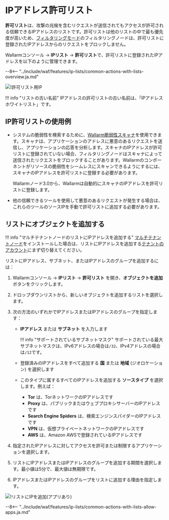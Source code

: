 # IPアドレス許可リスト

**許可リスト**は、攻撃の兆候を含むリクエストが送信されてもアクセスが許可される信頼できるIPアドレスのリストです。許可リストは他のリストの中で最も優先度が高いため、[フィルタリングモード](../../admin-en/configure-wallarm-mode.ja.md)のフィルタリングノードは、許可リストに登録されたIPアドレスからのリクエストをブロックしません。

Wallarmコンソール → **IPリスト** → **許可リスト**で、許可リストに登録されたIPアドレスを以下のように管理できます。

--8<-- "../include/waf/features/ip-lists/common-actions-with-lists-overview.ja.md"

![!許可リスト用IP](../../images/user-guides/ip-lists/allowlist-apps.png)

!!! info "リストの古い名前"
    IPアドレスの許可リストの古い名前は、「IPアドレスホワイトリスト」です。

## IP許可リストの使用例

* システムの脆弱性を検索するために、[Wallarm脆弱性スキャナ](../../about-wallarm/detecting-vulnerabilities.ja.md#vulnerability-scanner)を使用できます。スキャナは、アプリケーションのアドレスに悪意のあるリクエストを送信し、アプリケーションの応答を分析します。スキャナのIPアドレスが許可リストに登録されていない場合、フィルタリングノードはスキャナによって送信されたリクエストをブロックすることがあります。Wallarmのコンポーネントがリソースの脆弱性をシームレスにスキャンできるようにするには、スキャナのIPアドレスを許可リストに登録する必要があります。

    Wallarmノード3.0から、Wallarmは自動的にスキャナのIPアドレスを許可リストに登録します。
* 他の信頼できるツールを使用して悪意のあるリクエストが発生する場合は、これらのツールのソースIPを手動で許可リストに追加する必要があります。

## リストにオブジェクトを追加する

!!! info "マルチテナントノードのリストにIPアドレスを追加する"
    [マルチテナントノード](../../installation/multi-tenant/overview.ja.md)をインストールした場合は、リストにIPアドレスを追加する[テナントのアカウント](../../installation/multi-tenant/configure-accounts.ja.md#tenant-account-structure)にまず切り替えてください。

リストにIPアドレス、サブネット、またはIPアドレスのグループを追加するには：

1. Wallarmコンソール → **IPリスト** → **許可リスト** を開き、**オブジェクトを追加** ボタンをクリックします。
1. ドロップダウンリストから、新しいオブジェクトを追加するリストを選択します。
2. 次の方法のいずれかでIPアドレスまたはIPアドレスのグループを指定します：

    * **IPアドレス** または **サブネット** を入力します

        !!! info "サポートされているサブネットマスク"
            サポートされている最大サブネットマスクは、IPv6アドレスの場合は`/32`、IPv4アドレスの場合は`/12`です。
    
    * 登録済みのIPアドレスをすべて追加する **国** または **地域** (ジオロケーション) を選択します
    * このタイプに属するすべてのIPアドレスを追加する **ソースタイプ** を選択します。例えば：
        * **Tor** は、TorネットワークのIPアドレスです
        * **Proxy** は、パブリックまたはウェブプロキシサーバーのIPアドレスです
        * **Search Engine Spiders** は、検索エンジンスパイダーのIPアドレスです
        * **VPN** は、仮想プライベートネットワークのIPアドレスです
        * **AWS** は、Amazon AWSで登録されているIPアドレスです
3. 指定されたIPアドレスに対してアクセスを許可または制限するアプリケーションを選択します。
4. リストにIPアドレスまたはIPアドレスのグループを追加する期間を選択します。最小値は5分で、最大値は無期限です。
5. IPアドレスまたはIPアドレスのグループをリストに追加する理由を指定します。

![!リストにIPを追加(アプリあり)](../../images/user-guides/ip-lists/add-ip-to-list-app.png)

--8<-- "../include/waf/features/ip-lists/common-actions-with-lists-allow-apps.ja.md"